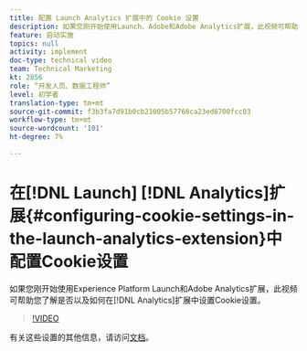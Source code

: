 ```yaml
---
title: 配置 Launch Analytics 扩展中的 Cookie 设置
description: 如果您刚开始使用Launch、Adobe和Adobe Analytics扩展，此视频可帮助您了解是否以及如何在Analytics扩展中设置Cookie设置。
feature: 启动实施
topics: null
activity: implement
doc-type: technical video
team: Technical Marketing
kt: 2856
role: “开发人员、数据工程师”
level: 初学者
translation-type: tm+mt
source-git-commit: f3b3fa7d91b0cb21005b57768ca23ed6700fcc03
workflow-type: tm+mt
source-wordcount: '101'
ht-degree: 7%

---
```



# 在[!DNL Launch] [!DNL Analytics]扩展{#configuring-cookie-settings-in-the-launch-analytics-extension}中配置Cookie设置

如果您刚开始使用Experience Platform Launch和Adobe Analytics扩展，此视频可帮助您了解是否以及如何在[!DNL Analytics]扩展中设置Cookie设置。

>[!VIDEO](https://video.tv.adobe.com/v/27212/?quality=9)

有关这些设置的其他信息，请访问[文档](https://docs.adobelaunch.com/extension-reference/web/adobe-analytics-extension#cookies)。
